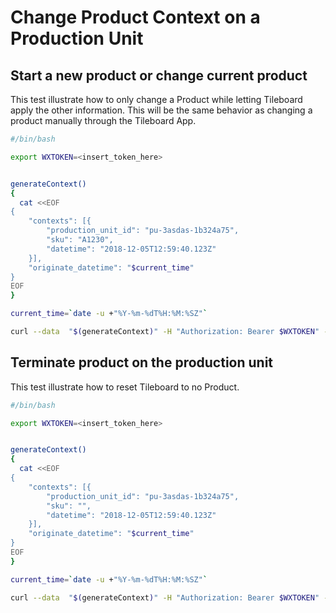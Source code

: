 # Change Product Context on a Production Unit

## Start a new product or change current product

This test illustrate how to only change a Product while letting Tileboard apply the other information. This will be the same behavior as changing a product manually through the Tileboard App.

```bash
#/bin/bash

export WXTOKEN=<insert_token_here>


generateContext()
{
  cat <<EOF
{
    "contexts": [{
        "production_unit_id": "pu-3asdas-1b324a75",
        "sku": "A1230",
        "datetime": "2018-12-05T12:59:40.123Z"
    }],
    "originate_datetime": "$current_time"
}
EOF
}

current_time=`date -u +"%Y-%m-%dT%H:%M:%SZ"`

curl --data  "$(generateContext)" -H "Authorization: Bearer $WXTOKEN" -H "Content-Type: application/json" https://api.pub.worximity.net/v1.0/contexts
```

## Terminate product on the production unit

This test illustrate how to reset Tileboard to no Product.

```bash
#/bin/bash

export WXTOKEN=<insert_token_here>


generateContext()
{
  cat <<EOF
{
    "contexts": [{
        "production_unit_id": "pu-3asdas-1b324a75",
        "sku": "",
        "datetime": "2018-12-05T12:59:40.123Z"
    }],
    "originate_datetime": "$current_time"
}
EOF
}

current_time=`date -u +"%Y-%m-%dT%H:%M:%SZ"`

curl --data  "$(generateContext)" -H "Authorization: Bearer $WXTOKEN" -H "Content-Type: application/json" https://api.pub.worximity.net/v1.0/contexts
```